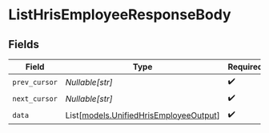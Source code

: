 # ListHrisEmployeeResponseBody


## Fields

| Field                                                                            | Type                                                                             | Required                                                                         | Description                                                                      |
| -------------------------------------------------------------------------------- | -------------------------------------------------------------------------------- | -------------------------------------------------------------------------------- | -------------------------------------------------------------------------------- |
| `prev_cursor`                                                                    | *Nullable[str]*                                                                  | :heavy_check_mark:                                                               | N/A                                                                              |
| `next_cursor`                                                                    | *Nullable[str]*                                                                  | :heavy_check_mark:                                                               | N/A                                                                              |
| `data`                                                                           | List[[models.UnifiedHrisEmployeeOutput](../models/unifiedhrisemployeeoutput.md)] | :heavy_check_mark:                                                               | N/A                                                                              |